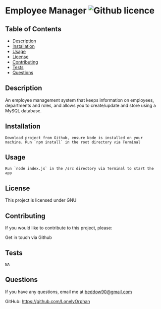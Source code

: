# Employee Manager ![Github licence](https://img.shields.io/badge/GNU-License-orange)

## Table of Contents

- [Description](#description)
- [Installation](#installation)
- [Usage](#usage)
- [License](#license)
- [Contributing](#contributing)
- [Tests](#tests)
- [Questions](#questions)

## Description

An employee management system that keeps information on employees, departments and roles, and allows you to create/update and store using a MySQL database.

## Installation

```
Download project from Github, ensure Node is installed on your machine. Run `npm install` in the root directory via Terminal
```

## Usage

```
Run `node index.js` in the /src directory via Terminal to start the app
```

## License

This project is licensed under GNU

## Contributing

If you would like to contribute to this project, please:

Get in touch via Github

## Tests

```
NA
```

## Questions

If you have any questions, email me at beddow90@gmail.com

GitHub: https://github.com/LonelyOrphan
